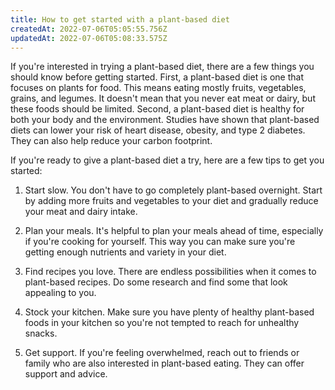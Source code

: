 ```yaml
---
title: How to get started with a plant-based diet
createdAt: 2022-07-06T05:05:55.756Z
updatedAt: 2022-07-06T05:08:33.575Z
---
```


If you're interested in trying a plant-based diet, there are a few things you should know before getting started. First, a plant-based diet is one that focuses on plants for food. This means eating mostly fruits, vegetables, grains, and legumes. It doesn't mean that you never eat meat or dairy, but these foods should be limited. Second, a plant-based diet is healthy for both your body and the environment. Studies have shown that plant-based diets can lower your risk of heart disease, obesity, and type 2 diabetes. They can also help reduce your carbon footprint.

If you're ready to give a plant-based diet a try, here are a few tips to get you started:

1. Start slow. You don't have to go completely plant-based overnight. Start by adding more fruits and vegetables to your diet and gradually reduce your meat and dairy intake.

2. Plan your meals. It's helpful to plan your meals ahead of time, especially if you're cooking for yourself. This way you can make sure you're getting enough nutrients and variety in your diet.

3. Find recipes you love. There are endless possibilities when it comes to plant-based recipes. Do some research and find some that look appealing to you.

4. Stock your kitchen. Make sure you have plenty of healthy plant-based foods in your kitchen so you're not tempted to reach for unhealthy snacks.

5. Get support. If you're feeling overwhelmed, reach out to friends or family who are also interested in plant-based eating. They can offer support and advice.
